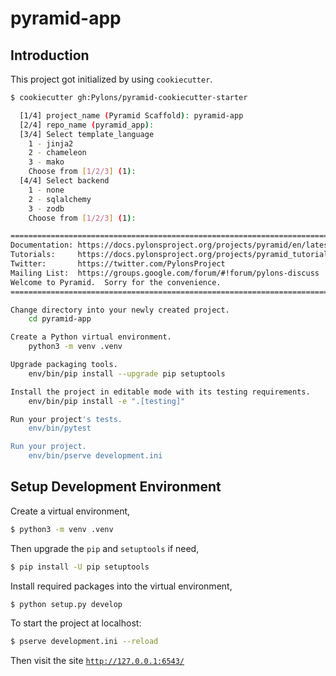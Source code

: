 # pyramid-app


## Introduction

This project got initialized by using `cookiecutter`.

```bash
$ cookiecutter gh:Pylons/pyramid-cookiecutter-starter 

  [1/4] project_name (Pyramid Scaffold): pyramid-app
  [2/4] repo_name (pyramid_app): 
  [3/4] Select template_language
    1 - jinja2
    2 - chameleon
    3 - mako
    Choose from [1/2/3] (1): 
  [4/4] Select backend
    1 - none
    2 - sqlalchemy
    3 - zodb
    Choose from [1/2/3] (1): 

===============================================================================
Documentation: https://docs.pylonsproject.org/projects/pyramid/en/latest/
Tutorials:     https://docs.pylonsproject.org/projects/pyramid_tutorials/en/latest/
Twitter:       https://twitter.com/PylonsProject
Mailing List:  https://groups.google.com/forum/#!forum/pylons-discuss
Welcome to Pyramid.  Sorry for the convenience.
===============================================================================

Change directory into your newly created project.
    cd pyramid-app

Create a Python virtual environment.
    python3 -m venv .venv

Upgrade packaging tools.
    env/bin/pip install --upgrade pip setuptools

Install the project in editable mode with its testing requirements.
    env/bin/pip install -e ".[testing]"

Run your project's tests.
    env/bin/pytest

Run your project.
    env/bin/pserve development.ini
```

## Setup Development Environment

Create a virtual environment,

```bash
$ python3 -m venv .venv
```

Then upgrade the `pip` and `setuptools` if need,

```bash
$ pip install -U pip setuptools
```

Install required packages into the virtual environment,

```bash
$ python setup.py develop
```


To start the project at localhost:
```bash
$ pserve development.ini --reload
```

Then visit the site [`http://127.0.0.1:6543/`](http://127.0.0.1:6543/)

